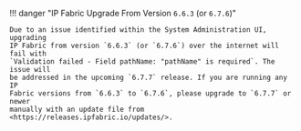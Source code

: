 !!! danger "IP Fabric Upgrade From Version `6.6.3` (or `6.7.6`)"

    Due to an issue identified within the System Administration UI, upgrading
    IP Fabric from version `6.6.3` (or `6.7.6`) over the internet will fail with
    `Validation failed - Field pathName: "pathName" is required`. The issue will
    be addressed in the upcoming `6.7.7` release. If you are running any IP
    Fabric versions from `6.6.3` to `6.7.6`, please upgrade to `6.7.7` or newer
    manually with an update file from <https://releases.ipfabric.io/updates/>.

